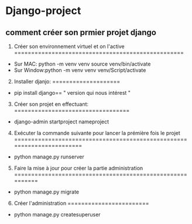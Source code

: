 # Django-project
**__comment créer son prmier projet django__**
-----------------------------------------

1. Créer son environnement virtuel et on l'active
==================================================
* Sur MAC: python -m venv venv
          source venv/bin/activate 
* Sur Window:python -m venv venv 
            venv/Script/activate 

2. Installer djanjo:
====================
* pip install django== " version qui nous intérest "

3. Créer son projet en effectuant:
==================================
* django-admin startproject nameproject

4. Exécuter la commande suivante pour lancer la prémière fois le projet
=======================================================================
* python manage.py runserver  

5. Faire la mise à jour pour créer la partie administration
==========================================================
* python manage.py migrate

6. Créer l'administration
========================
* python manage.py createsuperuser
